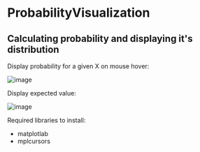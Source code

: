 # ProbabilityVisualization
## Calculating probability and displaying it's distribution





Display probability for a given X on mouse hover:

![image](https://user-images.githubusercontent.com/38257325/161432496-a5de94e1-1ec3-4267-b922-e9c92247fe8a.png)

Display expected value:

![image](https://user-images.githubusercontent.com/38257325/161432520-4b662cd1-e0e5-45d9-8670-19e97e371c40.png)

Required libraries to install:
- matplotlab
- mplcursors
